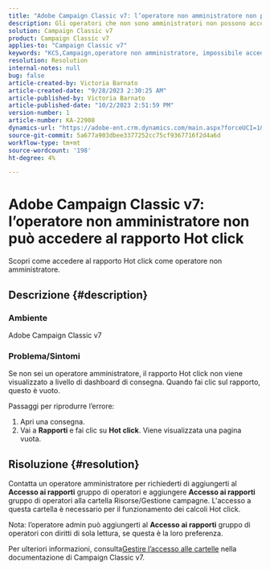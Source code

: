 ```yaml
---
title: "Adobe Campaign Classic v7: l’operatore non amministratore non può accedere al rapporto Hot click"
description: Gli operatori che non sono amministratori non possono accedere al rapporto Hot click.
solution: Campaign Classic v7
product: Campaign Classic v7
applies-to: "Campaign Classic v7"
keywords: "KCS,Campaign,operatore non amministratore, impossibile accedere,Rapporto Hot click,Campaign Classic v7"
resolution: Resolution
internal-notes: null
bug: false
article-created-by: Victoria Barnato
article-created-date: "9/28/2023 2:30:25 AM"
article-published-by: Victoria Barnato
article-published-date: "10/2/2023 2:51:59 PM"
version-number: 1
article-number: KA-22908
dynamics-url: "https://adobe-ent.crm.dynamics.com/main.aspx?forceUCI=1&pagetype=entityrecord&etn=knowledgearticle&id=c77cbffa-a65d-ee11-be6f-6045bd006079"
source-git-commit: 5a677a903dbee3377252cc75cf9367716f2d4a6d
workflow-type: tm+mt
source-wordcount: '198'
ht-degree: 4%

---
```


# Adobe Campaign Classic v7: l’operatore non amministratore non può accedere al rapporto Hot click


Scopri come accedere al rapporto Hot click come operatore non amministratore.

## Descrizione {#description}


### Ambiente

Adobe Campaign Classic v7

### Problema/Sintomi

Se non sei un operatore amministratore, il rapporto Hot click non viene visualizzato a livello di dashboard di consegna. Quando fai clic sul rapporto, questo è vuoto. 

Passaggi per riprodurre l’errore:

1. Apri una consegna.
2. Vai a <b>Rapporti </b>e fai clic su <b>Hot click</b>. Viene visualizzata una pagina vuota.



## Risoluzione {#resolution}


Contatta un operatore amministratore per richiederti di aggiungerti al <b>Accesso ai rapporti</b> gruppo di operatori e aggiungere <b>Accesso ai rapporti</b> gruppo di operatori alla cartella Risorse/Gestione campagne. L&#39;accesso a questa cartella è necessario per il funzionamento dei calcoli Hot click.

Nota: l’operatore admin può aggiungerti al <b>Accesso ai rapporti</b> gruppo di operatori con diritti di sola lettura, se questa è la loro preferenza.

Per ulteriori informazioni, consulta[Gestire l’accesso alle cartelle](https://experienceleague.adobe.com/docs/campaign-classic/using/getting-started/permissions/access-management-folders.html) nella documentazione di Campaign Classic v7.
